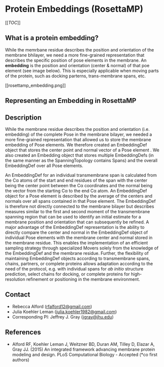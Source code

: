 # Protein Embeddings (RosettaMP)

[[_TOC_]]

## What is a protein embedding? 
While the memrbane residue describes the position and orientation of the membrane bhilayer, we need a more fine-grained representation that describes the specific position of pose elements in the membrane. An **embedding** is the position and orientation (center & normal) of that poe element (see image below). This is especially applicable when moving parts of the protein, such as docking parterns, trans-membrane spans, etc. 

[[rosettamp_embedding.png]]

## Representing an Embedding in RosettaMP


## Description

While the membrane residue describes the position and orientation (i.e. embedding) of the complete Pose in the membrane bilayer, we needed a more fine-grained representation that allowed us to store the membrane embedding of Pose elements. We therefore created an EmbeddingDef object that stores the center point and normal vector of a Pose element . We also created an Embedding object that stores multiple EmbeddingDefs (in the same manner as the SpanningTopology contains Spans) and the overall EmbeddingDef over all Pose elements. 

An EmbeddingDef for an individual transmembrane span is calculated from the Cα atoms of the start and end residues of the span with the center being the center point between the Cα coordinates and the normal being the vector from the starting Cα to the end Cα atom. An EmbeddingDef object for a Pose element is described by the average of the centers and normals over all spans contained in that Pose element. The EmbeddingDef is therefore not directly connected to the membrane bilayer but describes measures similar to the first and second moment of the transmembrane spanning region that can be used to identify an initial estimate for a membrane position and orientation that can subsequently be refined. A major advantage of the EmbeddingDef representation is the ability to directly compare the center and normal in the EmbeddingDef object of individual Pose elements with the membrane center and normal stored in the membrane residue. This enables the implementation of an efficient sampling strategy through specialized Movers solely from the knowledge of the EmbeddingDef and the membrane residue. Further, the flexibility of maintaining EmbeddingDef objects according to transmembrane spans, chains, partners, or complete proteins allows adaptation according to the need of the protocol, e.g. with individual spans for *ab initio* structure prediction, select chains for docking, or complete proteins for high-resolution refinement or positioning in the membrane environment.

## Contact

- Rebecca Alford ([rfalford12@gmail.com](rfalford12@gmail.com))
- Julia Koehler Leman ([julia.koehler1982@gmail.com](julia.koehler1982@gmail.com))
- Corresponding PI: Jeffrey J. Gray ([jgray@jhu.edu](jgray@jhu.edu))

## References

* Alford RF, Koehler Leman J, Weitzner BD, Duran AM, Tilley D, Elazar A, Gray JJ. (2015) An integrated framework advancing membrane protein modeling and design. PLoS Computational Biology - Accepted (*co first authors)


